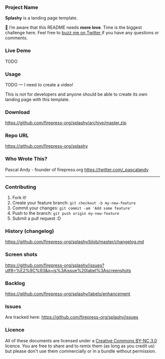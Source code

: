 ### Project Name

**Splashy** is a landing page template.

🙈 I’m aware that this README needs **more love**. Time is the biggest challenge here. Feel free to [buzz me on Twitter ](https://twitter.com/askpascalandy) if you have any questions or comments.

### Live Demo
TODO

### Usage
TODO — I need to create a video! 

This is not for developers and anyone should be able to create its own landing page with this template.

### Download
https://github.com/firepress-org/splashy/archive/master.zip

### Repo URL
https://github.com/firepress-org/splashy

### Who Wrote This?
Pascal Andy - founder of firepress.org
https://twitter.com/_pascalandy

---

### Contributing
1. Fork it!
2. Create your feature branch: `git checkout -b my-new-feature`
3. Commit your changes: `git commit -am 'Add some feature'`
4. Push to the branch: `git push origin my-new-feature`
5. Submit a pull request :D

### History (changelog)
https://github.com/firepress-org/splashy/blob/master/changelog.md

### Screen shots
https://github.com/firepress-org/splashy/issues?utf8=%E2%9C%93&q=is%3Aissue%20label%3Ascreenshots

### Backlog
https://github.com/firepress-org/splashy/labels/enhancement

### Issues 
Are tracked here: https://github.com/firepress-org/splashy/issues

### Licence
All of these documents are licensed under a [Creative Commons BY-NC 3.0](http://creativecommons.org/licenses/by-nc/3.0/) licence. You are free to share and to remix them (as long as you credit us) but please don't use them commercially or in a bundle without permission.